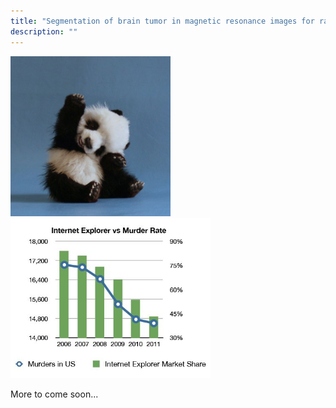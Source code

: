 ```yaml
---
title: "Segmentation of brain tumor in magnetic resonance images for radiogenomics guided cancer treatment."
description: ""
---
```


<style>
p, li {
	text-align: justify
}
</style>

<img src="/images/panda.jpg" alt="panda" width="256px">

<img src="/images/ie.jpg" alt="ie" width="320px">

More to come soon...
